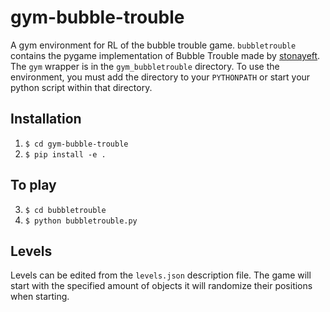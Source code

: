 # gym-bubble-trouble
A gym environment for RL of the bubble trouble game. `bubbletrouble` contains the pygame implementation of Bubble Trouble made by [stonayeft](https://github.com/stoyaneft/bubble-trouble). The `gym` wrapper is in the `gym_bubbletrouble` directory. To use the environment, you must add the directory to your `PYTHONPATH` or start your python script within that directory.

## Installation
1. `$ cd gym-bubble-trouble`
2. `$ pip install -e .`

## To play
3. `$ cd bubbletrouble`
4. `$ python bubbletrouble.py`

## Levels
Levels can be edited from the `levels.json` description file. The game will start with the specified amount of objects
it will randomize their positions when starting.
